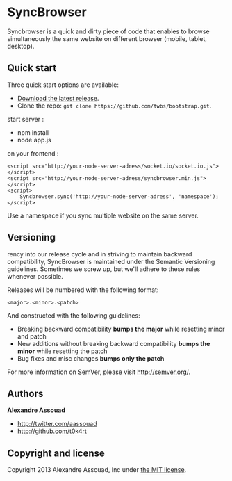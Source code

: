 # SyncBrowser

Syncbrowser is a quick and dirty piece of code that enables to browse simultaneously the same website on different browser (mobile, tablet, desktop).

## Quick start

Three quick start options are available:

- [Download the latest release](https://github.com/twbs/bootstrap/archive/v3.0.3.zip).
- Clone the repo: `git clone https://github.com/twbs/bootstrap.git`.

start server :
- npm install
- node app.js


on your frontend :

    <script src="http://your-node-server-adress/socket.io/socket.io.js"></script>
    <script src="http://your-node-server-adress/syncbrowser.min.js"></script>
    <script>
        Syncbrowser.sync('http://your-node-server-adress', 'namespace');
    </script>

Use a namespace if you sync multiple website on the same server.

## Versioning
rency into our release cycle and in striving to maintain backward compatibility, SyncBrowser is maintained under the Semantic Versioning guidelines. Sometimes we screw up, but we'll adhere to these rules whenever possible.

Releases will be numbered with the following format:

`<major>.<minor>.<patch>`

And constructed with the following guidelines:

- Breaking backward compatibility **bumps the major** while resetting minor and patch
- New additions without breaking backward compatibility **bumps the minor** while resetting the patch
- Bug fixes and misc changes **bumps only the patch**

For more information on SemVer, please visit <http://semver.org/>.



## Authors

**Alexandre Assouad**

- <http://twitter.com/aassouad>
- <http://github.com/t0k4rt>

## Copyright and license

Copyright 2013 Alexandre Assouad, Inc under [the MIT license](LICENSE).
